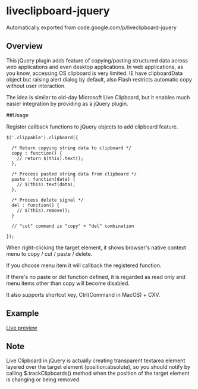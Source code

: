 # liveclipboard-jquery

Automatically exported from code.google.com/p/liveclipboard-jquery

## Overview

This jQuery plugin adds feature of copying/pasting structured data across web applications and even desktop applications. In web applications, as you know, accessing OS clipboard is very limited. IE have clipboardData object but raising alert dialog by default, also Flash restricts automatic copy without user interaction.

The idea is similar to old-day Microsoft Live Clipboard, but it enables much easier integration by providing as a jQuery plugin.

##Usage

Register callback functions to jQuery objects to add clipboard feature.

```
$('.clippable').clipboard({

  /* Return copying string data to clipboard */
  copy : function() { 
    // return $(this).text();
  },

  /* Process pasted string data from clipboard */
  paste : function(data) { 
    // $(this).text(data);
  },

  /* Process delete signal */
  del : function() { 
    // $(this).remove();
  }
  
  // "cut" command is "copy" + "del" combination

});
```

When right-clicking the target element, it shows browser's native context menu to copy / cut / paste / delete.

If you choose menu item it will callback the registered function.

If there's no paste or del function defined, it is regarded as read only and menu items other than copy will become disabled.

It also supports shortcut key, Ctrl(Command in MacOS) + CXV.

## Example

[Live preview](http://htmlpreview.github.io/?https://github.com/prashaantt/liveclipboard-jquery/blob/master/videosearch.html)

## Note

Live Clipboard in jQuery is actually creating transparent textarea element layered over the target element (position:absolute), so you should notify by calling $.trackClipboards() method when the position of the target element is changing or being removed.
